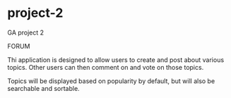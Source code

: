 # project-2
GA project 2

FORUM

Thi application is designed to allow users to create and post about various topics.
Other users can then comment on and vote on those topics.

Topics will be displayed based on popularity by default, but will also be searchable and sortable.




